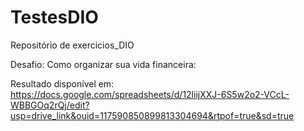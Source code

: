 # TestesDIO
Repositório de exercicios_DIO

Desafio: Como organizar sua vida financeira:

Resultado disponível em: https://docs.google.com/spreadsheets/d/12liijXXJ-6S5w2o2-VCcL-WBBGOq2rQj/edit?usp=drive_link&ouid=117590850899813304694&rtpof=true&sd=true
